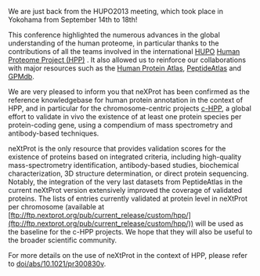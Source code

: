 We are just back from the HUPO2013 meeting, which took place in Yokohama from September 14th to 18th!

This conference highlighted the numerous advances in the global understanding of the human proteome, in particular thanks to the contributions of all the teams involved in the international [HUPO](http://www.hupo.org/) [Human Proteome Project (HPP)](http://www.thehpp.org/) . It also allowed us to reinforce our collaborations with major resources such as the [Human Protein Atlas](http://www.proteinatlas.org/), [PeptideAtlas](http://www.peptideatlas.org/) and [GPMdb](http://gpmdb.thegpm.org/).

We are very pleased to inform you that neXProt has been confirmed as the reference knowledgebase for human protein annotation in the context of HPP, and in particular for the chromosome-centric projects [c-HPP](http://www.c-hpp.org/), a global effort to validate in vivo the existence of at least one protein species per protein-coding gene, using a compendium of mass spectrometry and antibody-based techniques.

neXtProt is the only resource that provides validation scores for the existence of proteins based on integrated criteria, including high-quality mass-spectrometry identification, antibody-based studies, biochemical characterization, 3D structure determination, or direct protein sequencing. Notably, the integration of the very last datasets from PeptideAtlas in the current neXtProt version extensively improved the coverage of validated proteins. The lists of entries currently validated at protein level in neXtProt per chromosome (available at [ftp://ftp.nextprot.org/pub/current_release/custom/hpp/](ftp://ftp.nextprot.org/pub/current_release/custom/hpp/)) will be used as the baseline for the c-HPP projects. We hope that they will also be useful to the broader scientific community.

For more details on the use of neXtProt in the context of HPP, please refer to [doi/abs/10.1021/pr300830v](http://pubs.acs.org/doi/abs/10.1021/pr300830v).
